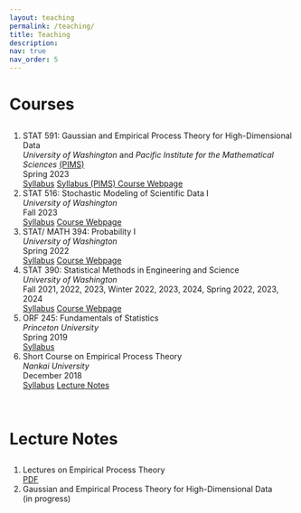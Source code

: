 ```yaml
---
layout: teaching
permalink: /teaching/
title: Teaching
description:
nav: true
nav_order: 5
---
```


 <div class="container mt-5">
        <h1 class="post-title"> Courses </h1>
        <div class="teaching">
            <h2 class="courses"> </h2>
            <ol class="courses">
                <li>
                    <div class="row">
                        <div class="col-sm-1 d-none d-lg-block abbr"></div>
                        <div id="STAT591" class="col-sm-11">
                            <div class="title">STAT 591: Gaussian and Empirical Process Theory for High-Dimensional Data</div>
                           <div class="where">
                                 <em> University of Washington</em> and <em>Pacific Institute for the Mathematical Sciences</em> <a href = "https://www.pims.math.ca" target="_new">(PIMS) </a>
                            </div>
                            <div class="when">
                                 Spring
                              2023
                            </div>
                            <div class="links">
                                    <a href="/assets/pdf/STAT 591 - Syllabus.pdf" class="btn btn-sm z-depth-0" role="button" rel="external nofollow noopener" target="_blank">Syllabus</a>
                                    <a href="https://courses.pims.math.ca/tag/2022-2023/" class="btn btn-sm z-depth-0" role="button" rel="external nofollow noopener" target="_blank">Syllabus (PIMS) </a>   
                                    <a href="https://canvas.uw.edu/courses/1635483" class="btn btn-sm z-depth-0" role="button" rel="external nofollow noopener" target="_blank">Course Webpage </a>   
                            </div>
                        </div>
                    </div>
                </li>
                <li>
                    <div class="row">
                        <div class="col-sm-1 d-none d-lg-block abbr"></div>
                        <div id="STAT516" class="col-sm-11">
                            <div class="title">STAT 516: Stochastic Modeling of Scientific Data I</div>
                            <div class="where">
                                 <em> University of Washington </em>
                            </div>
                            <div class="when">
                                 Fall
                              2023
                            </div>
                            <div class="links">
                                    <a href="/assets/pdf/STAT 516 - Syllabus.pdf" class="btn btn-sm z-depth-0" role="button" rel="external nofollow noopener" target="_blank">Syllabus</a>
                                    <a href="https://canvas.uw.edu/courses/1662610" class="btn btn-sm z-depth-0" role="button" rel="external nofollow noopener" target="_blank">Course Webpage </a>
                            </div>
                        </div>
                    </div>
                </li>
                <li>
                    <div class="row">
                        <div class="col-sm-1 d-none d-lg-block abbr"></div>
                        <div id="STAT394" class="col-sm-11">
                            <div class="title">STAT/ MATH 394: Probability I</div>
                            <div class="where">
                                 <em> University of Washington </em>
                            </div>
                            <div class="when">
                                 Spring 2022
                            </div>
                            <div class="links">
                                    <a href="/assets/pdf/STAT 394 - Syllabus.pdf" class="btn btn-sm z-depth-0" role="button" rel="external nofollow noopener" target="_blank">Syllabus</a>
                                    <a href="https://canvas.uw.edu/courses/1548372" class="btn btn-sm z-depth-0" role="button" rel="external nofollow noopener" target="_blank">Course Webpage </a>   
                            </div>
                        </div>
                    </div>
                </li>
                 <li>
                    <div class="row">
                        <div class="col-sm-1 d-none d-lg-block abbr"></div>
                        <div id="STAT390" class="col-sm-11">
                            <div class="title">STAT 390: Statistical Methods in Engineering and Science</div>
                            <div class="where">
                                 <em> University of Washington </em>
                            </div>
                            <div class="when">
                                 Fall 2021, 2022, 2023, Winter 2022, 2023, 2024, Spring 2022, 2023, 2024
                            </div>
                            <div class="links">
                                    <a href="/assets/pdf/STAT 390 - Syllabus - long version-2.pdf" class="btn btn-sm z-depth-0" role="button" rel="external nofollow noopener" target="_blank">Syllabus</a>
                                    <a href="https://canvas.uw.edu/courses/1662590" class="btn btn-sm z-depth-0" role="button" rel="external nofollow noopener" target="_blank">Course Webpage </a>   
                            </div>
                        </div>
                    </div>
                </li>
                  <li>
                    <div class="row">
                        <div class="col-sm-1 d-none d-lg-block abbr"></div>
                        <div id="ORF245" class="col-sm-11">
                            <div class="title">ORF 245: Fundamentals of Statistics</div>
                            <div class="where">
                                 <em> Princeton University </em>
                            </div>
                            <div class="when">
                                 Spring 2019
                            </div>
                            <div class="links">
                                    <a href="/assets/pdf/ORF 245_Syllabus_Updated.pdf" class="btn btn-sm z-depth-0" role="button" rel="external nofollow noopener" target="_blank">Syllabus</a>
                            </div>
                        </div>
                    </div>
                </li>
                  <li>
                    <div class="row">
                        <div class="col-sm-1 d-none d-lg-block abbr"></div>
                        <div id="Nankai" class="col-sm-11">
                            <div class="title">Short Course on Empirical Process Theory</div>
                            <div class="where">
                                 <em> Nankai University </em>
                            </div>  
                            <div class="when">
                                 December 2018
                            </div>
                            <div class="links">
                                    <a href="https://stat.nankai.edu.cn/2018/1126/c12333a129526/page.htm" class="btn btn-sm z-depth-0" role="button" rel="external nofollow noopener" target="_blank">Syllabus</a>
                                     <a href="/assets/pdf/empirical-proc-all-lectures.pdf" class="btn btn-sm z-depth-0" role="button" rel="external nofollow noopener" target="_blank">Lecture Notes</a>
                            </div>
                        </div>
                    </div>
                </li>
            </ol>
        </div>
  <p>
  <br>
   </p>
        <h1 class="post-title"> Lecture Notes </h1>
        <div class="teaching">
            <h2 class="courses"> </h2>
            <ol class="courses">
                <li>
                 <div class="row">
                        <div class="col-sm-1 d-none d-lg-block abbr"></div>
                        <div id="Notes" class="col-sm-11">
                            <div class="title">Lectures on Empirical Process Theory</div>
                            <div class="links">
                                    <a href="/assets/pdf/empirical-proc-all-lectures.pdf" class="btn btn-sm z-depth-0" role="button" rel="external nofollow noopener" target="_blank">PDF</a>
                            </div>
                        </div>
                    </div>
                </li>
                 <li>
                    <div class="row">
                        <div class="col-sm-1 d-none d-lg-block abbr"></div>
                        <div id="Notes" class="col-sm-11">
                            <div class="title">Gaussian and Empirical Process Theory for High-Dimensional Data</div>
                         <div class="where">
                                 (in progress)
                         </div>  
                        </div>
                    </div>
                </li>
            </ol>
        </div>
    </div>
